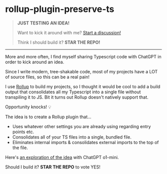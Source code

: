 # rollup-plugin-preserve-ts

> **JUST TESTING AN IDEA!**
> 
> Want to kick it around with me? [Start a discussion!](https://github.com/karmaniverous/rollup-plugin-preserve-ts/discussions)
> 
> Think I should build it? **STAR THE REPO!**

---

More and more often, I find myself sharing Typescript code with ChatGPT in order to kick around an idea.

Since I write modern, tree-shakable code, most of my projects have a LOT of source files, so this can be a real pain!

I use [Rollup](https://rollupjs.org) to build my projects, so I thought it would be cool to add a build output that consolidates all my Typescript into a single file without transpiling it to JS. Bit it turns out Rollup doesn't natively support that.

Opportunity knocks! 💡

The idea is to create a Rollup plugin that...

- Uses whatever other settings you are already using regarding entry points etc.
- Consolidates all of your TS files into a single, bundled file.
- Eliminates internal imports & consolidates external imports to the top of the file.

Here's [an exploration of the idea](https://chatgpt.com/share/6720731f-0850-800e-b303-f5fbef5c11c7) with ChatGPT o1-mini.

Should I build it? **STAR THE REPO** to vote YES!
